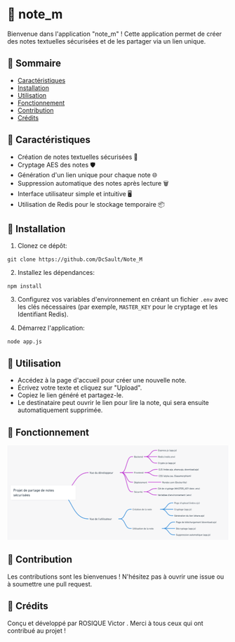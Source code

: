 # 🚀 note_m

Bienvenue dans l'application "note_m" ! Cette application permet de créer des notes textuelles sécurisées et de les partager via un lien unique.

## 📖 Sommaire

- [Caractéristiques](#-caractéristiques)
- [Installation](#-installation)
- [Utilisation](#-utilisation)
- [Fonctionnement](#-fonctionnement)
- [Contribution](#-contribution)
- [Crédits](#-crédits)

## 🌟 Caractéristiques

- Création de notes textuelles sécurisées 📝
- Cryptage AES des notes 🛡
- Génération d'un lien unique pour chaque note 🌐
- Suppression automatique des notes après lecture 🗑
- Interface utilisateur simple et intuitive 🖥
- Utilisation de Redis pour le stockage temporaire 📦

## 🔧 Installation

1. Clonez ce dépôt:
```
git clone https://github.com/DcSault/Note_M
```
2. Installez les dépendances:
```
npm install
```
3. Configurez vos variables d'environnement en créant un fichier `.env` avec les clés nécessaires (par exemple, `MASTER_KEY` pour le cryptage et les Identifiant Redis).

4. Démarrez l'application:
```
node app.js
```
## 🚀 Utilisation

- Accédez à la page d'accueil pour créer une nouvelle note.
- Écrivez votre texte et cliquez sur "Upload".
- Copiez le lien généré et partagez-le.
- Le destinataire peut ouvrir le lien pour lire la note, qui sera ensuite automatiquement supprimée.

## 🔧 Fonctionnement
![Cover](https://github.com/DcSault/Note_M/blob/8d39f2c3d3317c93adeb1598df17c13aa8b241a0/info.png)

## 🤝 Contribution

Les contributions sont les bienvenues ! N'hésitez pas à ouvrir une issue ou à soumettre une pull request.

## 📜 Crédits

Conçu et développé par ROSIQUE Victor .
Merci à tous ceux qui ont contribué au projet !


